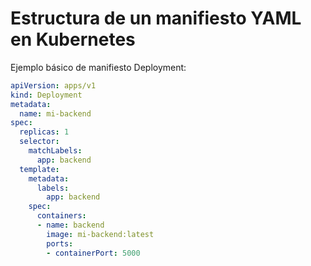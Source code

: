 # Estructura de un manifiesto YAML en Kubernetes

Ejemplo básico de manifiesto Deployment:

```yaml
apiVersion: apps/v1
kind: Deployment
metadata:
  name: mi-backend
spec:
  replicas: 1
  selector:
    matchLabels:
      app: backend
  template:
    metadata:
      labels:
        app: backend
    spec:
      containers:
      - name: backend
        image: mi-backend:latest
        ports:
        - containerPort: 5000
```
